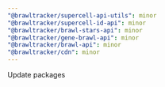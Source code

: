 ```yaml
---
"@brawltracker/supercell-api-utils": minor
"@brawltracker/supercell-id-api": minor
"@brawltracker/brawl-stars-api": minor
"@brawltracker/gene-brawl-api": minor
"@brawltracker/brawl-api": minor
"@brawltracker/cdn": minor
---
```


Update packages
